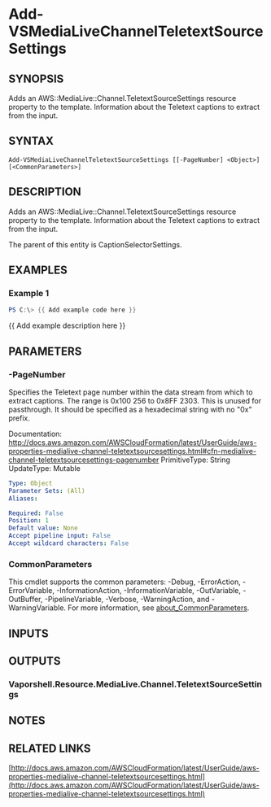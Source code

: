 # Add-VSMediaLiveChannelTeletextSourceSettings

## SYNOPSIS
Adds an AWS::MediaLive::Channel.TeletextSourceSettings resource property to the template.
Information about the Teletext captions to extract from the input.

## SYNTAX

```
Add-VSMediaLiveChannelTeletextSourceSettings [[-PageNumber] <Object>] [<CommonParameters>]
```

## DESCRIPTION
Adds an AWS::MediaLive::Channel.TeletextSourceSettings resource property to the template.
Information about the Teletext captions to extract from the input.

The parent of this entity is CaptionSelectorSettings.

## EXAMPLES

### Example 1
```powershell
PS C:\> {{ Add example code here }}
```

{{ Add example description here }}

## PARAMETERS

### -PageNumber
Specifies the Teletext page number within the data stream from which to extract captions.
The range is 0x100 256 to 0x8FF 2303.
This is unused for passthrough.
It should be specified as a hexadecimal string with no "0x" prefix.

Documentation: http://docs.aws.amazon.com/AWSCloudFormation/latest/UserGuide/aws-properties-medialive-channel-teletextsourcesettings.html#cfn-medialive-channel-teletextsourcesettings-pagenumber
PrimitiveType: String
UpdateType: Mutable

```yaml
Type: Object
Parameter Sets: (All)
Aliases:

Required: False
Position: 1
Default value: None
Accept pipeline input: False
Accept wildcard characters: False
```

### CommonParameters
This cmdlet supports the common parameters: -Debug, -ErrorAction, -ErrorVariable, -InformationAction, -InformationVariable, -OutVariable, -OutBuffer, -PipelineVariable, -Verbose, -WarningAction, and -WarningVariable. For more information, see [about_CommonParameters](http://go.microsoft.com/fwlink/?LinkID=113216).

## INPUTS

## OUTPUTS

### Vaporshell.Resource.MediaLive.Channel.TeletextSourceSettings
## NOTES

## RELATED LINKS

[http://docs.aws.amazon.com/AWSCloudFormation/latest/UserGuide/aws-properties-medialive-channel-teletextsourcesettings.html](http://docs.aws.amazon.com/AWSCloudFormation/latest/UserGuide/aws-properties-medialive-channel-teletextsourcesettings.html)

